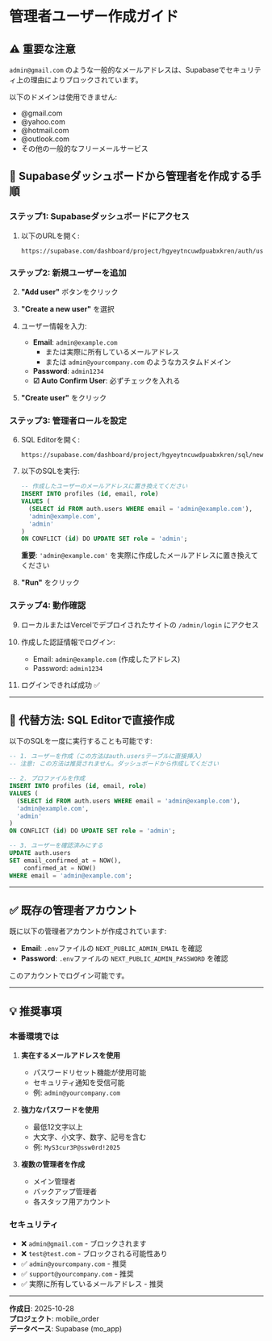 # 管理者ユーザー作成ガイド

## ⚠️ 重要な注意

`admin@gmail.com` のような一般的なメールアドレスは、Supabaseでセキュリティ上の理由によりブロックされています。

以下のドメインは使用できません:
- @gmail.com
- @yahoo.com
- @hotmail.com
- @outlook.com
- その他の一般的なフリーメールサービス

## 📝 Supabaseダッシュボードから管理者を作成する手順

### ステップ1: Supabaseダッシュボードにアクセス

1. 以下のURLを開く:
   ```
   https://supabase.com/dashboard/project/hgyeytncuwdpuabxkren/auth/users
   ```

### ステップ2: 新規ユーザーを追加

2. **"Add user"** ボタンをクリック

3. **"Create a new user"** を選択

4. ユーザー情報を入力:
   - **Email**: `admin@example.com` 
     - または実際に所有しているメールアドレス
     - または `admin@yourcompany.com` のようなカスタムドメイン
   - **Password**: `admin1234`
   - **☑ Auto Confirm User**: 必ずチェックを入れる

5. **"Create user"** をクリック

### ステップ3: 管理者ロールを設定

6. SQL Editorを開く:
   ```
   https://supabase.com/dashboard/project/hgyeytncuwdpuabxkren/sql/new
   ```

7. 以下のSQLを実行:

   ```sql
   -- 作成したユーザーのメールアドレスに置き換えてください
   INSERT INTO profiles (id, email, role)
   VALUES (
     (SELECT id FROM auth.users WHERE email = 'admin@example.com'),
     'admin@example.com',
     'admin'
   )
   ON CONFLICT (id) DO UPDATE SET role = 'admin';
   ```

   **重要**: `'admin@example.com'` を実際に作成したメールアドレスに置き換えてください

8. **"Run"** をクリック

### ステップ4: 動作確認

9. ローカルまたはVercelでデプロイされたサイトの `/admin/login` にアクセス

10. 作成した認証情報でログイン:
    - Email: `admin@example.com` (作成したアドレス)
    - Password: `admin1234`

11. ログインできれば成功 ✅

---

## 🔄 代替方法: SQL Editorで直接作成

以下のSQLを一度に実行することも可能です:

```sql
-- 1. ユーザーを作成（この方法はauth.usersテーブルに直接挿入）
-- 注意: この方法は推奨されません。ダッシュボードから作成してください

-- 2. プロファイルを作成
INSERT INTO profiles (id, email, role)
VALUES (
  (SELECT id FROM auth.users WHERE email = 'admin@example.com'),
  'admin@example.com',
  'admin'
)
ON CONFLICT (id) DO UPDATE SET role = 'admin';

-- 3. ユーザーを確認済みにする
UPDATE auth.users 
SET email_confirmed_at = NOW(), 
    confirmed_at = NOW()
WHERE email = 'admin@example.com';
```

---

## ✅ 既存の管理者アカウント

既に以下の管理者アカウントが作成されています:

- **Email**: `.env`ファイルの `NEXT_PUBLIC_ADMIN_EMAIL` を確認
- **Password**: `.env`ファイルの `NEXT_PUBLIC_ADMIN_PASSWORD` を確認

このアカウントでログイン可能です。

---

## 💡 推奨事項

### 本番環境では

1. **実在するメールアドレスを使用**
   - パスワードリセット機能が使用可能
   - セキュリティ通知を受信可能
   - 例: `admin@yourcompany.com`

2. **強力なパスワードを使用**
   - 最低12文字以上
   - 大文字、小文字、数字、記号を含む
   - 例: `MyS3cur3P@ssw0rd!2025`

3. **複数の管理者を作成**
   - メイン管理者
   - バックアップ管理者
   - 各スタッフ用アカウント

### セキュリティ

- ❌ `admin@gmail.com` - ブロックされます
- ❌ `test@test.com` - ブロックされる可能性あり
- ✅ `admin@yourcompany.com` - 推奨
- ✅ `support@yourcompany.com` - 推奨
- ✅ 実際に所有しているメールアドレス - 推奨

---

**作成日**: 2025-10-28  
**プロジェクト**: mobile_order  
**データベース**: Supabase (mo_app)
